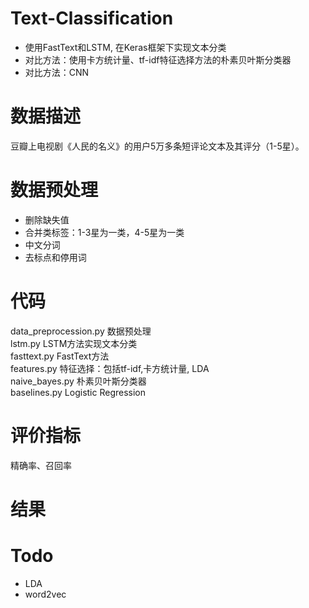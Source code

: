 # Text-Classification
- 使用FastText和LSTM, 在Keras框架下实现文本分类
- 对比方法：使用卡方统计量、tf-idf特征选择方法的朴素贝叶斯分类器
- 对比方法：CNN  
# 数据描述
豆瓣上电视剧《人民的名义》的用户5万多条短评论文本及其评分（1-5星）。  
# 数据预处理
- 删除缺失值
- 合并类标签：1-3星为一类，4-5星为一类
- 中文分词
- 去标点和停用词
# 代码
data_preprocession.py 数据预处理  
lstm.py  LSTM方法实现文本分类  
fasttext.py  FastText方法  
features.py 特征选择：包括tf-idf,卡方统计量, LDA  
naive_bayes.py 朴素贝叶斯分类器  
baselines.py Logistic Regression  
# 评价指标
精确率、召回率
# 结果

# Todo
- LDA  
- word2vec
